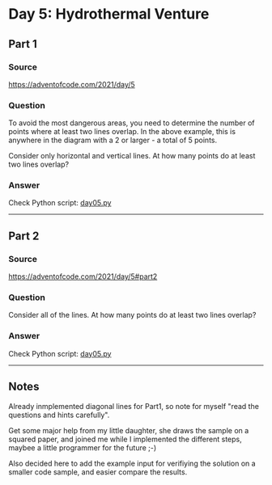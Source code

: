 # Day 5: Hydrothermal Venture

## Part 1

### Source

https://adventofcode.com/2021/day/5

### Question

To avoid the most dangerous areas, you need to determine the number of points where at least two lines overlap. In the above example, this is anywhere in the diagram with a 2 or larger - a total of 5 points.

Consider only horizontal and vertical lines. At how many points do at least two lines overlap?

### Answer

Check Python script: [day05.py](./day05.py)

---

## Part 2

### Source

https://adventofcode.com/2021/day/5#part2

### Question

Consider all of the lines. At how many points do at least two lines overlap?

### Answer

Check Python script: [day05.py](./day05.py)

---

## Notes

Already inmplemented diagonal lines for Part1, so note for myself "read the questions and hints carefully".

Get some major help from my little daughter, she draws the sample on a squared paper,
and joined me while I implemented the different steps, maybee a little programmer for the future ;-)

Also decided here to add the example input for verifiying the solution on a smaller code sample,
and easier compare the results.
